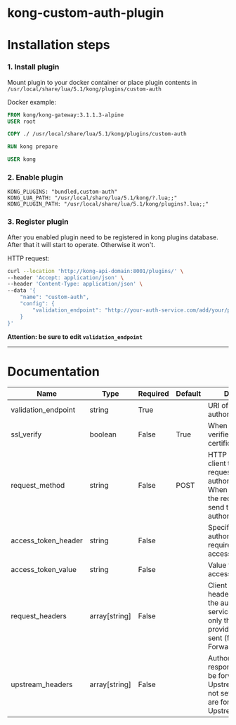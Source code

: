 # kong-custom-auth-plugin

# Installation steps
### 1. Install plugin

Mount plugin to your docker container or place plugin contents in `/usr/local/share/lua/5.1/kong/plugins/custom-auth`

Docker example:
```Dockerfile
FROM kong/kong-gateway:3.1.1.3-alpine
USER root

COPY ./ /usr/local/share/lua/5.1/kong/plugins/custom-auth

RUN kong prepare

USER kong
```

### 2. Enable plugin
```
KONG_PLUGINS: "bundled,custom-auth" 
KONG_LUA_PATH: "/usr/local/share/lua/5.1/kong/?.lua;;" 
KONG_PLUGIN_PATH: "/usr/local/share/lua/5.1/kong/plugins?.lua;;"
```

### 3. Register plugin 
After you enabled plugin need to be registered in kong plugins database. After that it will start to operate. 
Otherwise it won't.

HTTP request:
```bash 
curl --location 'http://kong-api-domain:8001/plugins/' \
--header 'Accept: application/json' \
--header 'Content-Type: application/json' \
--data '{
    "name": "custom-auth",
    "config": {
        "validation_endpoint": "http://your-auth-service.com/add/your/path",
    }
}'
```

**Attention: be sure to edit `validation_endpoint`**  

---

# Documentation

| Name                | Type          | Required | Default | Description                                                                                                                                            |
| ------------------- | ------------- | -------- | ------- | ------------------------------------------------------------------------------------------------------------------------------------------------------ |
| validation_endpoint | string        | True     |         | URI of the authorization service.                                                                                                                      |
| ssl_verify          | boolean       | False    | True    | When set to true, verifies the SSL certificate.                                                                                                        |
| request_method      | string        | False    | POST    | HTTP method for a client to send requests to the authorization service. When set to POST the request body is send to the authorization service.        |
| access_token_header | string        | False    |         | Specify header If authorization service requires token to access it access                                                                             |
| access_token_value  | string        | False    |         | Value for access_token_header                                                                                                                          |
| request_headers     | array[string] | False    |         | Client request headers to be sent to the authorization service. If not set, only the headers provided by Kong are sent (for example, X-Forwarded-XXX). |
| upstream_headers    | array[string] | False    |         | Authorization service response headers to be forwarded to the Upstream service. If not set, no headers are forwarded to the Upstream service.          |
